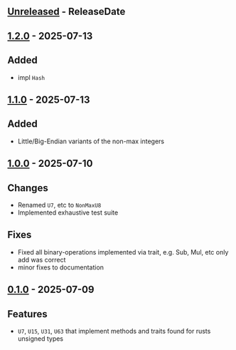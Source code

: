 <!-- next-header -->

## [Unreleased] - ReleaseDate

## [1.2.0] - 2025-07-13

## Added

* impl `Hash`

## [1.1.0] - 2025-07-13

## Added

* Little/Big-Endian variants of the non-max integers

## [1.0.0] - 2025-07-10

## Changes

* Renamed `U7`, etc to `NonMaxU8`
* Implemented exhaustive test suite

## Fixes

* Fixed all binary-operations implemented via trait, e.g. Sub, Mul, etc
    only add was correct
* minor fixes to documentation

## [0.1.0] - 2025-07-09

## Features

* `U7`, `U15`, `U31`, `U63` that implement methods and traits found for rusts unsigned types

<!-- next-url -->
[Unreleased]: https://github.com/wasabi375/nonmaxunsigned/compare/v1.2.0...HEAD
[1.2.0]: https://github.com/wasabi375/nonmaxunsigned/compare/v1.1.0...v1.2.0
[1.1.0]: https://github.com/wasabi375/nonmaxunsigned/compare/v1.0.0...v1.1.0
[1.0.0]: https://github.com/wasabi375/nonmaxunsigned/compare/v0.1.0...v1.0.0
[0.1.0]: https://github.com/wasabi375/nonmaxunsigned/compare/4784bcdc3f86be0b1d75908e323a40ba49734ad7...v0.1.0
